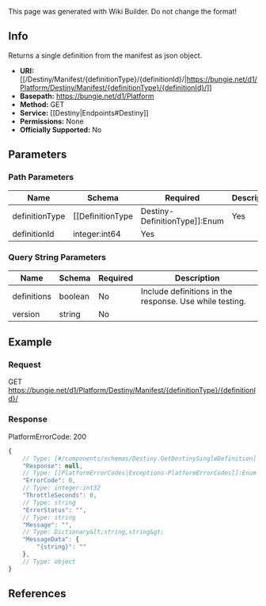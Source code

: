 <span class="wiki-builder">This page was generated with Wiki Builder. Do not change the format!</span>

## Info
Returns a single definition from the manifest as json object.

* **URI:** [[/Destiny/Manifest/{definitionType}/{definitionId}/|https://bungie.net/d1/Platform/Destiny/Manifest/{definitionType}/{definitionId}/]]
* **Basepath:** https://bungie.net/d1/Platform
* **Method:** GET
* **Service:** [[Destiny|Endpoints#Destiny]]
* **Permissions:** None
* **Officially Supported:** No

## Parameters
### Path Parameters
Name | Schema | Required | Description
---- | ------ | -------- | -----------
definitionType | [[DefinitionType|Destiny-DefinitionType]]:Enum | Yes | 
definitionId | integer:int64 | Yes | 

### Query String Parameters
Name | Schema | Required | Description
---- | ------ | -------- | -----------
definitions | boolean | No | Include definitions in the response. Use while testing.
version | string | No | 

## Example
### Request
GET https://bungie.net/d1/Platform/Destiny/Manifest/{definitionType}/{definitionId}/

### Response
PlatformErrorCode: 200
```javascript
{
    // Type: [#/components/schemas/Destiny.GetDestinySingleDefinition]
    "Response": null,
    // Type: [[PlatformErrorCodes|Exceptions-PlatformErrorCodes]]:Enum
    "ErrorCode": 0,
    // Type: integer:int32
    "ThrottleSeconds": 0,
    // Type: string
    "ErrorStatus": "",
    // Type: string
    "Message": "",
    // Type: Dictionary&lt;string,string&gt;
    "MessageData": {
        "{string}": ""
    },
    // Type: object
}

```

## References
